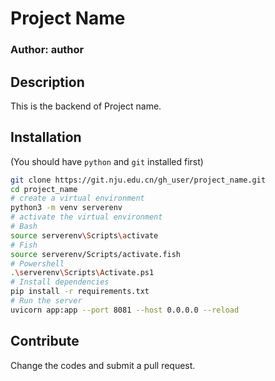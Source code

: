 # Project Name
### Author: author

## Description
This is the backend of Project name.

## Installation
(You should have `python` and `git` installed first)
```sh
git clone https://git.nju.edu.cn/gh_user/project_name.git
cd project_name
# create a virtual environment
python3 -m venv serverenv
# activate the virtual environment
# Bash
source serverenv\Scripts\activate
# Fish
source serverenv/Scripts/activate.fish
# Powershell
.\serverenv\Scripts\Activate.ps1
# Install dependencies
pip install -r requirements.txt
# Run the server
uvicorn app:app --port 8081 --host 0.0.0.0 --reload
```

## Contribute
Change the codes and submit a pull request.
